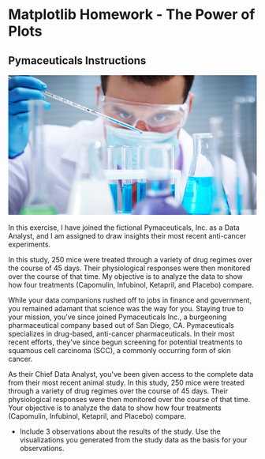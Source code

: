 # Matplotlib Homework - The Power of Plots

## Pymaceuticals Instructions

![Laboratory](Images/Laboratory.jpg)

In this exercise, I have joined the fictional Pymaceuticals, Inc. as a Data Analyst, and I am assigned to draw insights their most recent anti-cancer experiments.

In this study, 250 mice were treated through a variety of drug regimes over the course of 45 days. Their physiological responses were then monitored over the course of that time. My objective is to analyze the data to show how four treatments (Capomulin, Infubinol, Ketapril, and Placebo) compare.


While your data companions rushed off to jobs in finance and government, you remained adamant that science was the way for you. Staying true to your mission, you've since joined Pymaceuticals Inc., a burgeoning pharmaceutical company based out of San Diego, CA. Pymaceuticals specializes in drug-based, anti-cancer pharmaceuticals. In their most recent efforts, they've since begun screening for potential treatments to squamous cell carcinoma (SCC), a commonly occurring form of skin cancer.

As their Chief Data Analyst, you've been given access to the complete data from their most recent animal study. In this study, 250 mice were treated through a variety of drug regimes over the course of 45 days. Their physiological responses were then monitored over the course of that time. Your objective is to analyze the data to show how four treatments (Capomulin, Infubinol, Ketapril, and Placebo) compare.

* Include 3 observations about the results of the study. Use the visualizations you generated from the study data as the basis for your observations.
